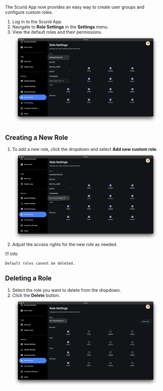 The Scurid App now provides an easy way to create user groups and configure custom roles.

1. Log in to the Scurid App.
2. Navigate to **Role Settings** in the **Settings** menu.
3. View the default roles and their permissions.  
   ![default roles](../img/v25-1-1-0/default_role.png)

## Creating a New Role
1. To add a new role, click the dropdown and select **Add new custom role**.  
   ![add new role](../img/v25-1-1-0/add_new_role.png)
2. Adjust the access rights for the new role as needed.

!!! info
    
    Default roles cannot be deleted.


## Deleting a Role
1. Select the role you want to delete from the dropdown.
2. Click the **Delete** button.  
   ![delete role](../img/v25-1-1-0/delete_role.png)